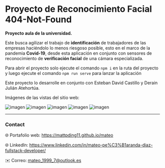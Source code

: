 # Proyecto de Reconocimiento Facial 404-Not-Found

**Proyecto aula de la universidad.**

Este busca agilizar el trabajo de **identificación** de trabajadores de las empresas haciéndolo lo menos riesgoso posible, esto en el marco de la pandemia **Covid-19**, desde esta aplicación en conjunto con sensores de reconocimiento de **verificación facial** de una cámara especializada.

Para abrir el proyecto solo ejecute el comando `npm i` en la ruta del proyecto y luego ejecute el comando `npm run serve` para lanzar la aplicación 

Este proyecto lo desarrolle en conjunto con Esteban David Castillo y Derain Julián Atehortúa.

Imágenes de las vistas del sitio web:

![imagen](https://res.cloudinary.com/drbotbbjb/image/upload/v1653818694/Screenshot_124_gnwoi1.png)
![imagen](https://res.cloudinary.com/drbotbbjb/image/upload/v1653818694/Screenshot_125_nef1rh.png)
![imagen](https://res.cloudinary.com/drbotbbjb/image/upload/v1653818694/Screenshot_126_jone7r.png)
![imagen](https://res.cloudinary.com/drbotbbjb/image/upload/v1653818694/Screenshot_127_domvof.png)
![imagen](https://res.cloudinary.com/drbotbbjb/image/upload/v1653818694/Screenshot_128_tciyif.png)


---

### Contact
 
🌐 Portafolio web: https://mattpding11.github.io/mateo 
  
🌐 LinkedIn: https://www.linkedin.com/in/mateo-pe%C3%B1aranda-diaz-fullstack-developer/
  
✉️ Correo: mateo_1999_7@outlook.es
